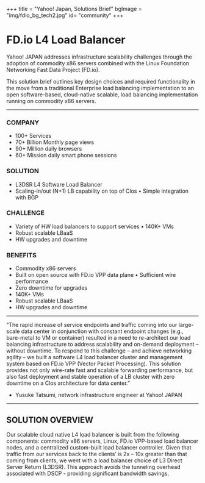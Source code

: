+++
title = "Yahoo! Japan, Solutions Brief"
bgImage = "img/fdio_bg_tech2.jpg"
id= "community"
+++

# FD.io L4 Load Balancer

Yahoo! JAPAN addresses infrastructure scalability challenges through
the adoption of commodity x86 servers combined with the Linux Foundation
Networking Fast Data Project (FD.io).

This solution brief outlines key
design choices and required functionality in the move from a traditional
Enterprise load balancing implementation to an open software-based,
cloud-native scalable, load balancing implementation running on commodity x86 servers.

- - -

### COMPANY
- 100+ Services
- 70+ Billion Monthly page views
- 90+ Million daily browsers
- 60+ Mission daily smart phone sessions

### SOLUTION
- L3DSR L4 Software Load Balancer
- Scaling-in/out (N+1) LB capability on top of Clos • Simple integration with BGP

### CHALLENGE
- Variety of HW load balancers to support services • 140K+ VMs
- Robust scalable LBaaS
- HW upgrades and downtime

### BENEFITS
- Commodity x86 servers
- Built on open source with FD.io VPP data plane • Sufficient wire performance
- Zero downtime for upgrades
- 140K+ VMs
- Robust scalable LBaaS
- HW upgrades and downtime

- - -

“The rapid increase of service endpoints and traffic coming into our large-scale
data center in conjunction with constant endpoint changes (e.g., bare-metal to
VM or container) resulted in a need to re-architect our load balancing infrastructure
to address scalability and on-demand deployment – without downtime. To respond to
this challenge – and achieve networking agility – we built a software L4 load balancer
cluster and management system based on FD.io VPP (Vector Packet Processing). This
solution provides not only wire-rate fast and scalable forwarding performance, but
also fast deployment and stable operation of a LB cluster with zero downtime on a
Clos architecture for data center.”

- Yusuke Tatsumi, network infrastructure engineer at Yahoo! JAPAN

- - -

## SOLUTION OVERVIEW

Our scalable cloud native L4 load balancer is built from the following components:
commodity x86 servers, Linux, FD.io VPP-based load balancer nodes, and a centralized
custom-built load balancer controller. Given that traffic from our services back to
the clients’ is 2x – 10x greater than that coming from clients, we went with a load
balancer choice of L3 Direct Server Return (L3DSR). This approach avoids the tunneling
overhead associated with DSCP - providing significant bandwidth savings.

